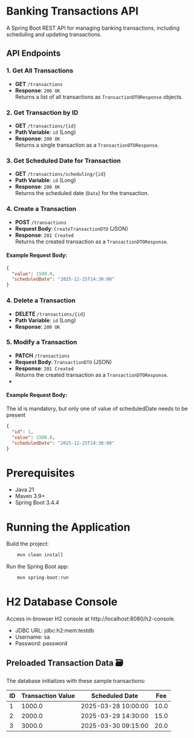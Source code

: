 # Banking Transactions API

A Spring Boot REST API for managing banking transactions, including scheduling and updating transactions.

## API Endpoints

### 1. Get All Transactions
- **GET** `/transactions`
- **Response**: `200 OK`  
  Returns a list of all transactions as `TransactionDTOResponse` objects.

### 2. Get Transaction by ID
- **GET** `/transactions/{id}`
- **Path Variable**: `id` (Long)
- **Response**: `200 OK`  
  Returns a single transaction as a `TransactionDTOResponse`.

### 3. Get Scheduled Date for Transaction
- **GET** `/transactions/scheduling/{id}`
- **Path Variable**: `id` (Long)
- **Response**: `200 OK`  
  Returns the scheduled date (`Date`) for the transaction.

### 4. Create a Transaction
- **POST** `/transactions`
- **Request Body**: `CreateTransactionDTO` (JSON)
- **Response**: `201 Created`  
  Returns the created transaction as a `TransactionDTOResponse`.

#### Example Request Body:
```json
{
  "value": 1500.0,
  "scheduledDate": "2025-12-25T14:30:00"
}
```
### 4. Delete a Transaction
- **DELETE** `/transactions/{id}`
- **Path Variable**: `id` (Long)
- **Response**: `200 OK`  

### 5. Modify a Transaction
- **PATCH** `/transactions`
- **Request Body**: `TransactionDTO` (JSON)
- **Response**: `201 Created`  
  Returns the created transaction as a `TransactionDTOResponse`.
- 
#### Example Request Body:
The id is mandatory, but only one of value of scheduledDate needs to be present
```json
{
  "id": 1,
  "value": 1500.0,
  "scheduledDate": "2025-12-25T14:30:00"
}
``` 

# Prerequisites
- Java 21
- Maven 3.9+
- Spring Boot 3.4.4

# Running  the Application

Build the project:

```bash
    mvn clean install
```
Run the Spring Boot app:

```bash
    mvn spring-boot:run
```
# H2 Database Console
Access in-browser H2 console at http://localhost:8080/h2-console.

- JDBC URL: jdbc:h2:mem:testdb
- Username: sa
- Password: password


## Preloaded Transaction Data 🗃️
The database initializes with these sample transactions:

| ID | Transaction Value | Scheduled Date       | Fee  |
|----|-------------------|----------------------|------|
| 1  | 1000.0            | 2025-03-28 10:00:00 | 10.0 |
| 2  | 2000.0            | 2025-03-29 14:30:00 | 15.0 |
| 3  | 3000.0            | 2025-03-30 09:15:00 | 20.0 |